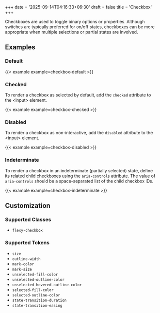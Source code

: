 +++
date = '2025-09-14T04:16:33+06:30'
draft = false
title = 'Checkbox'
+++

Checkboxes are used to toggle binary options or properties. Although switches
are typically preferred for on/off states, checkboxes can be more appropriate
when multiple selections or partial states are involved.

<!--more-->

## Examples

### Default

{{< example example=checkbox-default >}}

### Checked

To render a checkbox as selected by default, add the `checked` attribute to the &lt;input&gt; element.

{{< example example=checkbox-checked >}}

### Disabled

To render a checkbox as non-interactive, add the `disabled` attribute to the &lt;input&gt; element.

{{< example example=checkbox-disabled >}}

### Indeterminate

To render a checkbox in an indeterminate (partially selected) state, define its related child checkboxes using the `aria-controls` attribute.
The value of `aria-controls` should be a space-separated list of the child checkbox IDs.

{{< example example=checkbox-indeterminate >}}

## Customization

### Supported Classes

- `flexy-checkbox`

### Supported Tokens

- `size`
- `outline-width`
- `mark-color`
- `mark-size`
- `unselected-fill-color`
- `unselected-outline-color`
- `unselected-hovered-outline-color`
- `selected-fill-color`
- `selected-outline-color`
- `state-transition-duration`
- `state-transition-easing`
